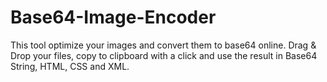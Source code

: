 # Base64-Image-Encoder
This tool optimize your images and convert them to base64 online. Drag &amp; Drop your files, copy to clipboard with a click and use the result in Base64 String, HTML, CSS and XML.
